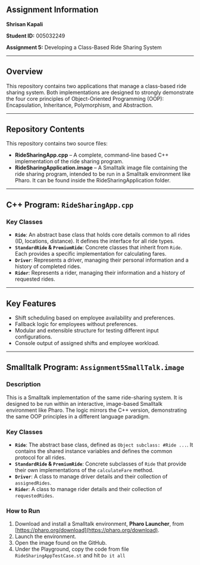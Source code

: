 ## Assignment Information

**Shrisan Kapali**

**Student ID:** 005032249

**Assignment 5:** Developing a Class-Based Ride Sharing System

---

## Overview

This repository contains two applications that manage a class-based ride sharing system. Both implementations are designed to strongly demonstrate the four core principles of Object-Oriented Programming (OOP): Encapsulation, Inheritance, Polymorphism, and Abstraction.

---

## Repository Contents

This repository contains two source files:

- **RideSharingApp.cpp** – A complete, command-line based C++ implementation of the ride sharing program.
- **RideSharingApplication.image** – A Smalltalk image file containing the ride sharing program, intended to be run in a Smalltalk environment like Pharo. It can be found inside the RideSharingApplication folder.

---

## C++ Program: `RideSharingApp.cpp`

### Key Classes

- **`Ride`**: An abstract base class that holds core details common to all rides (ID, locations, distance). It defines the interface for all ride types.
- **`StandardRide` & `PremiumRide`**: Concrete classes that inherit from `Ride`. Each provides a specific implementation for calculating fares.
- **`Driver`**: Represents a driver, managing their personal information and a history of completed rides.
- **`Rider`**: Represents a rider, managing their information and a history of requested rides.

---

## Key Features

- Shift scheduling based on employee availability and preferences.
- Fallback logic for employees without preferences.
- Modular and extensible structure for testing different input configurations.
- Console output of assigned shifts and employee workload.

---

## Smalltalk Program: `Assignment5SmallTalk.image`

### Description

This is a Smalltalk implementation of the same ride-sharing system. It is designed to be run within an interactive, image-based Smalltalk environment like Pharo. The logic mirrors the C++ version, demonstrating the same OOP principles in a different language paradigm.

### Key Classes

- **`Ride`**: The abstract base class, defined as `Object subclass: #Ride ...`. It contains the shared instance variables and defines the common protocol for all rides.
- **`StandardRide` & `PremiumRide`**: Concrete subclasses of `Ride` that provide their own implementations of the `calculateFare` method.
- **`Driver`**: A class to manage driver details and their collection of `assignedRides`.
- **`Rider`**: A class to manage rider details and their collection of `requestedRides`.

### How to Run

1.  Download and install a Smalltalk environment, **Pharo Launcher**, from [https://pharo.org/download](https://pharo.org/download).
2.  Launch the environment.
3.  Open the image found on the GitHub.
4.  Under the Playground, copy the code from file `RideSharingAppTestCase.st` and hit `Do it all`
